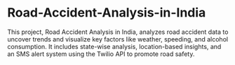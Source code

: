# Road-Accident-Analysis-in-India
This project, Road Accident Analysis in India, analyzes road accident data to uncover trends and visualize key factors like weather, speeding, and alcohol consumption. It includes state-wise analysis, location-based insights, and an SMS alert system using the Twilio API to promote road safety.
